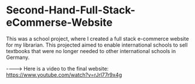 # Second-Hand-Full-Stack-eCommerse-Website
This was a school project, where I created a full stack e-commerce website for my librarian. This projected aimed to enable international schools to sell textbooks  that were no longer needed to other international schools in Germany. 


---->  Here is a video to the final website: https://www.youtube.com/watch?v=rJrl77r9x4g
